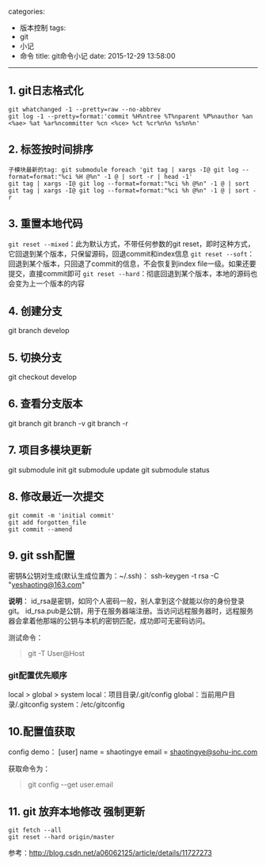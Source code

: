 categories:
  - 版本控制
tags:
  - git
  - 小记
  - 命令
title: git命令小记
date: 2015-12-29 13:58:00
---


## 1. git日志格式化
``` shell
git whatchanged -1 --pretty=raw --no-abbrev
git log -1 --pretty=format:'commit %H%ntree %T%nparent %P%nauthor %an <%ae> %at %ar%ncommitter %cn <%ce> %ct %cr%n%n %s%n%n'
```


## 2. 标签按时间排序
``` shell
子模块最新的tag: git submodule foreach 'git tag | xargs -I@ git log --format=format:"%ci %H @%n" -1 @ | sort -r | head -1'
git tag | xargs -I@ git log --format=format:"%ci %h @%n" -1 @ | sort
git tag | xargs -I@ git log --format=format:"%ci %h @%n" -1 @ | sort -r
```


## 3. 重置本地代码
`git reset --mixed`：此为默认方式，不带任何参数的git reset，即时这种方式，它回退到某个版本，只保留源码，回退commit和index信息
`git reset --soft`：回退到某个版本，只回退了commit的信息，不会恢复到index file一级。如果还要提交，直接commit即可
`git reset --hard`：彻底回退到某个版本，本地的源码也会变为上一个版本的内容


## 4. 创建分支
git branch develop


## 5. 切换分支
git checkout develop

<!-- more -->

## 6. 查看分支版本
git branch
git branch -v
git branch -r


## 7. 项目多模块更新
git submodule init
git submodule update
git submodule status


## 8. 修改最近一次提交
``` shell
git commit -m 'initial commit'
git add forgotten_file
git commit --amend
```


## 9. git ssh配置
密钥&公钥对生成(默认生成位置为：~/.ssh)：
ssh-keygen -t rsa -C "yeshaoting@163.com"

**说明**：
id_rsa是密钥，如同个人密码一般，别人拿到这个就能以你的身份登录git。
id_rsa.pub是公钥，用于在服务器端注册。当访问远程服务器时，远程服务器会拿着他那端的公钥与本机的密钥匹配，成功即可无密码访问。

测试命令：
> git -T User@Host

### git配置优先顺序
local > global > system
local：项目目录/.git/config
global：当前用户目录/.gitconfig
system：/etc/gitconfig


## 10.配置值获取
config demo：
[user]
        name = shaotingye
        email = shaotingye@sohu-inc.com

获取命令为：
> git config --get user.email


## 11. git 放弃本地修改 强制更新
``` shell
git fetch --all
git reset --hard origin/master
```

参考：http://blog.csdn.net/a06062125/article/details/11727273